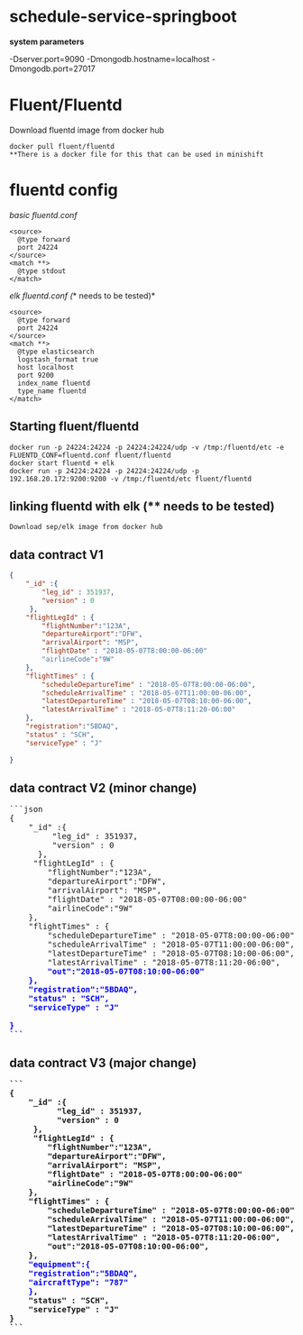 # schedule-service-springboot
**system parameters**

-Dserver.port=9090 -Dmongodb.hostname=localhost -Dmongodb.port=27017


# Fluent/Fluentd

Download fluentd image from docker hub

````
docker pull fluent/fluentd
**There is a docker file for this that can be used in minishift
````
# fluentd config

*basic fluentd.conf*

````
<source>
  @type forward
  port 24224
</source>
<match **>
  @type stdout
</match>

````

*elk fluentd.conf (** needs to be tested)*
````
<source>
  @type forward
  port 24224
</source>
<match **>
  @type elasticsearch
  logstash_format true
  host localhost
  port 9200
  index_name fluentd
  type_name fluentd
</match>
````


## Starting fluent/fluentd
````
docker run -p 24224:24224 -p 24224:24224/udp -v /tmp:/fluentd/etc -e FLUENTD_CONF=fluentd.conf fluent/fluentd
docker start fluentd + elk
docker run -p 24224:24224 -p 24224:24224/udp -p 192.168.20.172:9200:9200 -v /tmp:/fluentd/etc fluent/fluentd

````


## linking fluentd with elk (** needs to be tested)

````
Download sep/elk image from docker hub
````

## data contract V1
```json
{
    "_id" :{
        "leg_id" : 351937,
        "version" : 0
     },
    "flightLegId" : {
        "flightNumber":"123A",
        "departureAirport":"DFW",
        "arrivalAirport": "MSP",
        "flightDate" : "2018-05-07T8:00:00-06:00"
        "airlineCode":"9W"
    },
    "flightTimes" : {
        "scheduleDepartureTime" : "2018-05-07T8:00:00-06:00",
        "scheduleArrivalTime" : "2018-05-07T11:00:00-06:00",
        "latestDepartureTime" : "2018-05-07T08:10:00-06:00",
        "latestArrivalTime" : "2018-05-07T8:11:20-06:00"
    },
    "registration":"5BDAQ",
    "status" : "SCH",
    "serviceType" : "J"
    
}
```
## data contract V2 (minor change)
<pre>
```json
{
    "_id" :{
         "leg_id" : 351937,
         "version" : 0
      },
     "flightLegId" : {
        "flightNumber":"123A",
        "departureAirport":"DFW",
        "arrivalAirport": "MSP",
        "flightDate" : "2018-05-07T08:00:00-06:00"
        "airlineCode":"9W"
    },
    "flightTimes" : {
        "scheduleDepartureTime" : "2018-05-07T8:00:00-06:00",
        "scheduleArrivalTime" : "2018-05-07T11:00:00-06:00",
        "latestDepartureTime" : "2018-05-07T08:10:00-06:00",
        "latestArrivalTime" : "2018-05-07T8:11:20-06:00",<span style="color:#00f"><b>
        "out":"2018-05-07T08:10:00-06:00"
    },
    "registration":"5BDAQ",
    "status" : "SCH",
    "serviceType" : "J"
    
}
```
</pre>


## data contract V3 (major change)
<pre>
```
{
    "_id" :{
          "leg_id" : 351937,
          "version" : 0
     },
     "flightLegId" : {
        "flightNumber":"123A",
        "departureAirport":"DFW",
        "arrivalAirport": "MSP",
        "flightDate" : "2018-05-07T8:00:00-06:00"
        "airlineCode":"9W"
    },
    "flightTimes" : {
        "scheduleDepartureTime" : "2018-05-07T8:00:00-06:00",
        "scheduleArrivalTime" : "2018-05-07T11:00:00-06:00",
        "latestDepartureTime" : "2018-05-07T08:10:00-06:00",
        "latestArrivalTime" : "2018-05-07T8:11:20-06:00",
        "out":"2018-05-07T08:10:00-06:00",
    },
    <span style="color:#00f"><b>"equipment":{
    "registration":"5BDAQ",
    "aircraftType": "787"
    }</b></span>,
    "status" : "SCH",
    "serviceType" : "J"
}
```
</pre>
